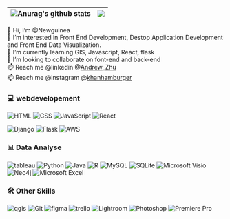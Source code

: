 | <img align="center" src="https://github-readme-stats-xcanwin.vercel.app/api?username=Newguinea&show_icons=true&theme=algolia&hide=contribs,prs" alt="Anurag's github stats" /> | <img align="center" src="https://github-readme-stats-xcanwin.vercel.app/api/top-langs/?username=Newguinea&layout=compact&theme=algolia" /> |
| ------------------------------------------------------------------------------------------------------------------------------------------------------------------------------ | ------------------------------------------------------------------------------------------------------------------------------------------ |

👋 Hi, I’m @Newguinea<br>
👀 I’m interested in Front End Development, Destop Application Development and Front End Data Visualization.<br>
🌱 I’m currently learning GIS, Javascript, React, flask<br>
💞️ I’m looking to collaborate on font-end and back-end<br>
📫 Reach me @linkedin @[Andrew_Zhu](https://www.linkedin.com/in/andrew-zhu-a2350a279)<br>
📫 Reach me @instagram @[khanhamburger](https://www.instagram.com/khanhamburger/)<br>

<!---
Newguinea/Newguinea is a ✨ special ✨ repository because its `README.md` (this file) appears on your GitHub profile.
You can click the Preview link to take a look at your changes.
--->

### 💻 webdevelopement

![HTML](https://img.shields.io/badge/HTML-239120?logo=html5&logoColor=white&logoWidth=30)
![CSS](https://img.shields.io/badge/CSS-239120?logo=css3&logoColor=white&logoWidth=30)
![JavaScript](https://img.shields.io/badge/JavaScript-F7DF1E?logo=javascript&logoColor=black&logoWidth=30)
![React](https://img.shields.io/badge/React-20232A?logo=react&logoColor=61DAFB&logoWidth=30)
<!--- ![Vue](https://img.shields.io/badge/Vue.js-35495E?logo=vue.js&logoColor=4FC08D&logoWidth=30) --->
![Django](https://img.shields.io/badge/Django-092E20?logo=django&logoColor=white&logoWidth=30)
![Flask](https://img.shields.io/badge/Flask-000000?logo=flask&logoColor=white&logoWidth=30)
![AWS](https://img.shields.io/badge/Amazon_AWS-FF9900?logo=amazonaws&logoColor=white&logoWidth=30)

### 📊 Data Analyse

![tableau](https://img.shields.io/badge/Tableau-E97627?&logo=Tableau&logoColor=white&logoWidth=30)
![Python](https://img.shields.io/badge/Python-14354C?logo=python&logoColor=white&logoWidth=30)
![Java](https://img.shields.io/badge/Java-ED8B00?logo=openjdk&logoColor=white&logoWidth=30)
![R](https://img.shields.io/badge/R-276DC3?logo=r&logoColor=white&logoWidth=30)
![MySQL](https://img.shields.io/badge/MySQL-00000F?logo=mysql&logoColor=white&logoWidth=30)
![SQLite](https://img.shields.io/badge/SQLite-07405E?logo=sqlite&logoColor=white&logoWidth=30)
![Microsoft Visio](https://img.shields.io/badge/Microsoft_Visio-3955A3?logo=microsoft-visio&logoColor=white&logoWidth=30)
![Neo4j](https://img.shields.io/badge/Neo4j-018bff?logo=neo4j&logoColor=white&logoWidth=30)
![Microsoft Excel](https://img.shields.io/badge/Microsoft_Excel-217346?logo=microsoft-excel&logoColor=white&logoWidth=30)

### 🛠 Other Skills

![qgis](https://img.shields.io/badge/qgis-3.28_firenze-93b023?&logo=qgis&logoColor=white&logoWidth=30)
![Git](https://img.shields.io/badge/GIT-E44C30?logo=git&logoColor=white&logoWidth=30)
![figma](https://img.shields.io/badge/Figma-F24E1E?&logo=figma&logoColor=white&logoWidth=30)
![trello](https://img.shields.io/badge/Trello-0052CC?&logo=trello&logoColor=white&logoWidth=30)
![Lightroom](https://img.shields.io/badge/Adobe%20Lightroom-31A8FF?logo=Adobe%20Lightroom&logoColor=white&logoWidth=30)
![Photoshop](https://img.shields.io/badge/Adobe%20Photoshop-31A8FF?logo=Adobe%20Photoshop&logoColor=black&logoWidth=30)
![Premiere Pro](https://img.shields.io/badge/Adobe%20Premiere%20Pro-9999FF?logo=Adobe%20Premiere%20Pro&logoColor=white&logoWidth=30)

<!--
![Arduino](https://img.shields.io/badge/Arduino-00979D?logo=Arduino&logoColor=white&logoWidth=30)
![Raspberry Pi](https://img.shields.io/badge/Raspberry%20Pi-A22846?logo=Raspberry%20Pi&logoColor=white&logoWidth=30)
-->
